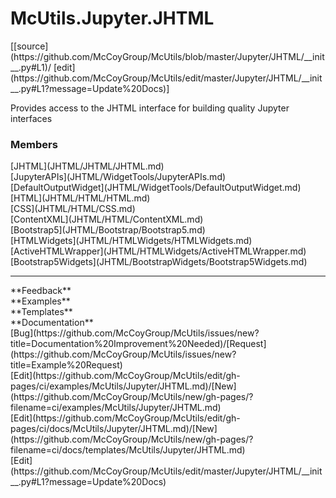 # <a id="McUtils.Jupyter.JHTML">McUtils.Jupyter.JHTML</a> 
<div class="docs-source-link" markdown="1">
[[source](https://github.com/McCoyGroup/McUtils/blob/master/Jupyter/JHTML/__init__.py#L1)/
[edit](https://github.com/McCoyGroup/McUtils/edit/master/Jupyter/JHTML/__init__.py#L1?message=Update%20Docs)]
</div>
    
Provides access to the JHTML interface for building quality Jupyter interfaces

### Members
<div class="container alert alert-secondary bg-light">
  <div class="row">
   <div class="col" markdown="1">
[JHTML](JHTML/JHTML/JHTML.md)   
</div>
   <div class="col" markdown="1">
[JupyterAPIs](JHTML/WidgetTools/JupyterAPIs.md)   
</div>
   <div class="col" markdown="1">
[DefaultOutputWidget](JHTML/WidgetTools/DefaultOutputWidget.md)   
</div>
</div>
  <div class="row">
   <div class="col" markdown="1">
[HTML](JHTML/HTML/HTML.md)   
</div>
   <div class="col" markdown="1">
[CSS](JHTML/HTML/CSS.md)   
</div>
   <div class="col" markdown="1">
[ContentXML](JHTML/HTML/ContentXML.md)   
</div>
</div>
  <div class="row">
   <div class="col" markdown="1">
[Bootstrap5](JHTML/Bootstrap/Bootstrap5.md)   
</div>
   <div class="col" markdown="1">
[HTMLWidgets](JHTML/HTMLWidgets/HTMLWidgets.md)   
</div>
   <div class="col" markdown="1">
[ActiveHTMLWrapper](JHTML/HTMLWidgets/ActiveHTMLWrapper.md)   
</div>
</div>
  <div class="row">
   <div class="col" markdown="1">
[Bootstrap5Widgets](JHTML/BootstrapWidgets/Bootstrap5Widgets.md)   
</div>
   <div class="col" markdown="1">
   
</div>
   <div class="col" markdown="1">
   
</div>
</div>
</div>













---


<div markdown="1" class="text-secondary">
<div class="container">
  <div class="row">
   <div class="col" markdown="1">
**Feedback**   
</div>
   <div class="col" markdown="1">
**Examples**   
</div>
   <div class="col" markdown="1">
**Templates**   
</div>
   <div class="col" markdown="1">
**Documentation**   
</div>
   <div class="col" markdown="1">
   
</div>
   <div class="col" markdown="1">
   
</div>
   <div class="col" markdown="1">
   
</div>
</div>
  <div class="row">
   <div class="col" markdown="1">
[Bug](https://github.com/McCoyGroup/McUtils/issues/new?title=Documentation%20Improvement%20Needed)/[Request](https://github.com/McCoyGroup/McUtils/issues/new?title=Example%20Request)   
</div>
   <div class="col" markdown="1">
[Edit](https://github.com/McCoyGroup/McUtils/edit/gh-pages/ci/examples/McUtils/Jupyter/JHTML.md)/[New](https://github.com/McCoyGroup/McUtils/new/gh-pages/?filename=ci/examples/McUtils/Jupyter/JHTML.md)   
</div>
   <div class="col" markdown="1">
[Edit](https://github.com/McCoyGroup/McUtils/edit/gh-pages/ci/docs/McUtils/Jupyter/JHTML.md)/[New](https://github.com/McCoyGroup/McUtils/new/gh-pages/?filename=ci/docs/templates/McUtils/Jupyter/JHTML.md)   
</div>
   <div class="col" markdown="1">
[Edit](https://github.com/McCoyGroup/McUtils/edit/master/Jupyter/JHTML/__init__.py#L1?message=Update%20Docs)   
</div>
   <div class="col" markdown="1">
   
</div>
   <div class="col" markdown="1">
   
</div>
   <div class="col" markdown="1">
   
</div>
</div>
</div>
</div>